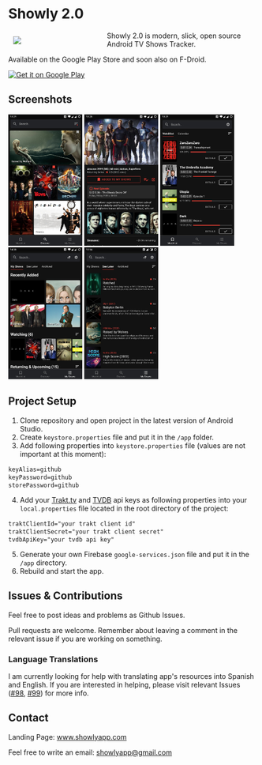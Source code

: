 # Showly 2.0
<img src="https://i.ibb.co/ChBN7Lg/ic-launcher.png" align="left" width="180" hspace="10" vspace="10" />

Showly 2.0 is modern, slick, open source Android TV Shows Tracker.

Available on the Google Play Store and soon also on F-Droid.

<a href="https://play.google.com/store/apps/details?id=com.michaldrabik.showly2">
  <img
    alt="Get it on Google Play"
    height="80"
    src="https://play.google.com/intl/en_us/badges/images/generic/en_badge_web_generic.png"/>
</a>

## Screenshots

<div>
   <img src="assets/screenshots/screenshot1.jpg" width="150" alt="screenshot 1">
   <img src="assets/screenshots/screenshot2.jpg" width="150" alt="screenshot 1">
   <img src="assets/screenshots/screenshot5.jpg" width="150" alt="screenshot 1">
   <img src="assets/screenshots/screenshot3.jpg" width="150" alt="screenshot 1">
   <img src="assets/screenshots/screenshot4.jpg" width="150" alt="screenshot 1">
</div>

## Project Setup

1. Clone repository and open project in the latest version of Android Studio.
2. Create `keystore.properties` file and put it in the `/app` folder.
3. Add following properties into `keystore.properties` file (values are not important at this moment):
```
keyAlias=github
keyPassword=github
storePassword=github
```
4. Add your [Trakt.tv](https://trakt.tv/oauth/applications) and [TVDB](https://thetvdb.com/dashboard/account/apikey) api keys as following properties into your `local.properties` file located in the root directory of the project:
```
traktClientId="your trakt client id"
traktClientSecret="your trakt client secret"
tvdbApiKey="your tvdb api key"
```
5. Generate your own Firebase `google-services.json` file and put it in the `/app` directory.
6. Rebuild and start the app.

## Issues & Contributions

Feel free to post ideas and problems as Github Issues.

Pull requests are welcome. Remember about leaving a comment in the relevant issue if you are working on something.

### Language Translations

I am currently looking for help with translating app's resources into Spanish and English.
If you are interested in helping, please visit relevant Issues ([#98](https://github.com/michaldrabik/showly-2.0/issues/98), [#99](https://github.com/michaldrabik/showly-2.0/issues/99)) for more info.

## Contact

Landing Page: www.showlyapp.com

Feel free to write an email: showlyapp@gmail.com
